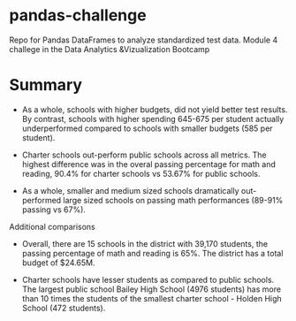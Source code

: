 # pandas-challenge
Repo for Pandas DataFrames to analyze standardized test data. Module 4 challege in the Data Analytics &amp;Vizualization Bootcamp 
# Summary
* As a whole, schools with higher budgets, did not yield better test results. By contrast, schools with higher spending 645-675 per student actually underperformed compared to schools with smaller budgets (585 per student).

* Charter schools out-perform public schools across all metrics. The highest difference was in the overal passing percentage for math and reading, 90.4% for charter schools vs 53.67% for public schools.

* As a whole, smaller and medium sized schools dramatically out-performed large sized schools on passing math performances (89-91% passing vs 67%).

Additional comparisons
* Overall, there are 15 schools in the district with 39,170 students, the passing percentage of math and reading is 65%. The district has a total budget of $24.65M.

* Charter schools have lesser students as compared to public schools. The largest public school Bailey High School (4976 students) has more than 10 times the students of the smallest charter school - Holden High School (472 students). 
